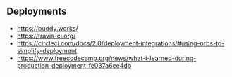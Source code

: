 ## Deployments 

- https://buddy.works/
- https://travis-ci.org/
- https://circleci.com/docs/2.0/deployment-integrations/#using-orbs-to-simplify-deployment
- https://www.freecodecamp.org/news/what-i-learned-during-production-deployment-fe037a6ee4db
